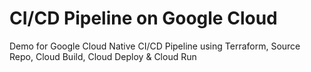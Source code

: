 # CI/CD Pipeline on Google Cloud
Demo for Google Cloud Native CI/CD Pipeline using Terraform, Source Repo, Cloud Build, Cloud Deploy & Cloud Run
